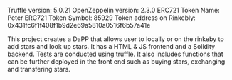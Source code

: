 Truffle version: 5.0.21
OpenZeppelin version: 2.3.0
ERC721 Token Name: Peter
ERC721 Token Symbol: 85929
Token address on Rinkebly: 0x431fc6f1f408f1b9d2e69a5810a0516f6b57a41e


This project creates a DaPP that allows user to locally or on the rinkeby to add stars and look up stars.
It has a HTML & JS frontend and a Solidity backend.
Tests are conducted using truffle.
It also includes functions that can be further deployed in the front end such as buying stars, exchanging and transfering stars.